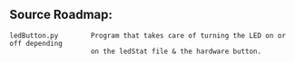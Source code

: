Source Roadmap:
---------------
```
ledButton.py        Program that takes care of turning the LED on or off depending
                    on the ledStat file & the hardware button.
```
